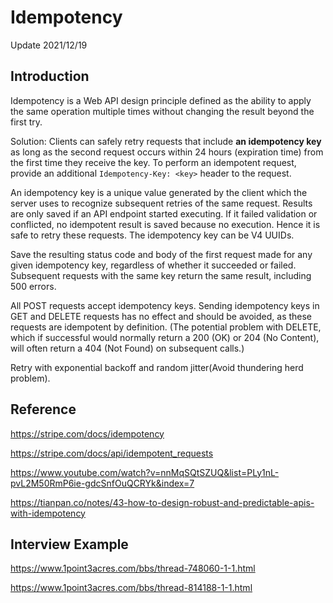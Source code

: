 # Idempotency

Update 2021/12/19

## Introduction

Idempotency is a Web API design principle defined as the ability to apply the same operation multiple times without changing the result beyond the first try.

Solution: Clients can safely retry requests that include **an idempotency key** as long as the second request occurs within 24 hours (expiration time) from the first time they receive the key. To perform an idempotent request, provide an additional ```Idempotency-Key: <key>``` header to the request.

An idempotency key is a unique value generated by the client which the server uses to recognize subsequent retries of the same request. Results are only saved if an API endpoint started executing. If it failed validation or conflicted, no idempotent result is saved because no execution. Hence it is safe to retry these requests. The idempotency key can be V4 UUIDs.

Save the resulting status code and body of the first request made for any given idempotency key, regardless of whether it succeeded or failed. Subsequent requests with the same key return the same result, including 500 errors.

All POST requests accept idempotency keys. Sending idempotency keys in GET and DELETE requests has no effect and should be avoided, as these requests are idempotent by definition. (The potential problem with DELETE, which if successful would normally return a 200 (OK) or 204 (No Content), will often return a 404 (Not Found) on subsequent calls.)

Retry with exponential backoff and random jitter(Avoid thundering herd problem).

## Reference

<https://stripe.com/docs/idempotency>

<https://stripe.com/docs/api/idempotent_requests>

<https://www.youtube.com/watch?v=nnMqSQtSZUQ&list=PLy1nL-pvL2M50RmP6ie-gdcSnfOuQCRYk&index=7>

<https://tianpan.co/notes/43-how-to-design-robust-and-predictable-apis-with-idempotency>

## Interview Example

<https://www.1point3acres.com/bbs/thread-748060-1-1.html>

<https://www.1point3acres.com/bbs/thread-814188-1-1.html>
